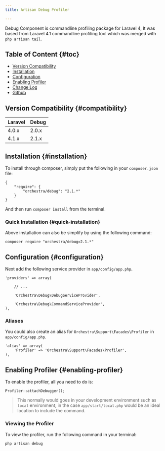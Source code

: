 ```yaml
---
title: Artisan Debug Profiler

---
```


Debug Component is commandline profiling package for Laravel 4, It was based from Laravel 4.1 commandline profiling tool which was merged with `php artisan tail`.

## Table of Content {#toc}

* [Version Compatibility](#compatibility)
* [Installation](#installation)
* [Configuration](#configuration)
* [Enabling Profiler](#enabling-profiler)
* [Change Log](/docs/2.1/components/debug/changes#v2-1)
* [Github](https://github.com/orchestral/debug)

## Version Compatibility {#compatibility}

Laravel    | Debug
:----------|:----------
 4.0.x     | 2.0.x
 4.1.x     | 2.1.x

## Installation {#installation}

To install through composer, simply put the following in your `composer.json` file:

	{
		"require": {
			"orchestra/debug": "2.1.*"
		}
	}
	
And then run `composer install` from the terminal.

### Quick Installation {#quick-installation}

Above installation can also be simplify by using the following command:

	composer require "orchestra/debug=2.1.*"

## Configuration {#configuration}

Next add the following service provider in `app/config/app.php`.

	'providers' => array(

		// ...

		'Orchestra\Debug\DebugServiceProvider',

		'Orchestra\Debug\CommandServiceProvider',
	),

### Aliases

You could also create an alias for `Orchestra\Support\Facades\Profiler` in `app/config/app.php`.

	'alias' => array(
		'Profiler' => 'Orchestra\Support\Facades\Profiler',
	),

## Enabling Profiler {#enabling-profiler}

To enable the profiler, all you need to do is:

	Profiler::attachDebugger();

> This normally would goes in your development environment such as `local` environment, in the case `app/start/local.php` would be an ideal location to include the command.

### Viewing the Profiler

To view the profiler, run the following command in your terminal:

	php artisan debug
